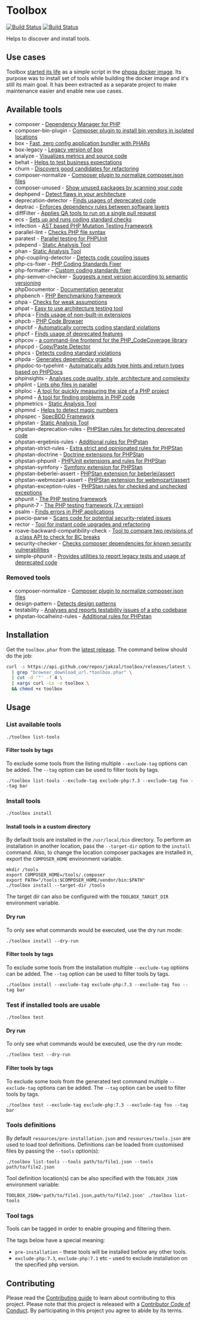 # Toolbox

[![Build Status](https://travis-ci.com/jakzal/toolbox.svg?branch=master)](https://travis-ci.com/jakzal/toolbox)
[![Build Status](https://scrutinizer-ci.com/g/jakzal/toolbox/badges/build.png?b=master)](https://scrutinizer-ci.com/g/jakzal/toolbox/build-status/master)

Helps to discover and install tools.

## Use cases

Toolbox [started its life](https://github.com/jakzal/phpqa/blob/49482ae447d4b6341cf77aac9d51390fe1176e8c/tools.php)
as a simple script in the [phpqa docker image](https://github.com/jakzal/phpqa).
Its purpose was to install set of tools while building the docker image and it's still its main goal.
It has been extracted as a separate project to make maintenance easier and enable new use cases.

## Available tools

* composer - [Dependency Manager for PHP](https://getcomposer.org/)
* composer-bin-plugin - [Composer plugin to install bin vendors in isolated locations](https://github.com/bamarni/composer-bin-plugin)
* box - [Fast, zero config application bundler with PHARs](https://github.com/humbug/box)
* box-legacy - [Legacy version of box](https://box-project.github.io/box2/)
* analyze - [Visualizes metrics and source code](https://github.com/Qafoo/QualityAnalyzer)
* behat - [Helps to test business expectations](http://behat.org/)
* churn - [Discovers good candidates for refactoring](https://github.com/bmitch/churn-php)
* composer-normalize - [Composer plugin to normalize composer.json files](https://github.com/ergebnis/composer-normalize)
* composer-unused - [Show unused packages by scanning your code](https://github.com/icanhazstring/composer-unused)
* dephpend - [Detect flaws in your architecture](https://dephpend.com/)
* deprecation-detector - [Finds usages of deprecated code](https://github.com/sensiolabs-de/deprecation-detector)
* deptrac - [Enforces dependency rules between software layers](https://github.com/sensiolabs-de/deptrac)
* diffFilter - [Applies QA tools to run on a single pull request](https://github.com/exussum12/coverageChecker)
* ecs - [Sets up and runs coding standard checks](https://github.com/Symplify/EasyCodingStandard)
* infection - [AST based PHP Mutation Testing Framework](https://infection.github.io/)
* parallel-lint - [Checks PHP file syntax](https://github.com/JakubOnderka/PHP-Parallel-Lint)
* paratest - [Parallel testing for PHPUnit](https://github.com/paratestphp/paratest)
* pdepend - [Static Analysis Tool](https://pdepend.org/)
* phan - [Static Analysis Tool](https://github.com/phan/phan)
* php-coupling-detector - [Detects code coupling issues](https://akeneo.github.io/php-coupling-detector/)
* php-cs-fixer - [PHP Coding Standards Fixer](http://cs.sensiolabs.org/)
* php-formatter - [Custom coding standards fixer](https://github.com/mmoreram/php-formatter)
* php-semver-checker - [Suggests a next version according to semantic versioning](https://github.com/tomzx/php-semver-checker)
* phpDocumentor - [Documentation generator](https://www.phpdoc.org/)
* phpbench - [PHP Benchmarking framework](https://github.com/phpbench/phpbench)
* phpa - [Checks for weak assumptions](https://github.com/rskuipers/php-assumptions)
* phpat - [Easy to use architecture testing tool](https://github.com/carlosas/phpat)
* phpca - [Finds usage of non-built-in extensions](https://github.com/wapmorgan/PhpCodeAnalyzer)
* phpcb - [PHP Code Browser](https://github.com/mayflower/PHP_CodeBrowser)
* phpcbf - [Automatically corrects coding standard violations](https://github.com/squizlabs/PHP_CodeSniffer)
* phpcf - [Finds usage of deprecated features](http://wapmorgan.github.io/PhpCodeFixer/)
* phpcov - [a command-line frontend for the PHP_CodeCoverage library](https://github.com/sebastianbergmann/phpcov)
* phpcpd - [Copy/Paste Detector](https://github.com/sebastianbergmann/phpcpd)
* phpcs - [Detects coding standard violations](https://github.com/squizlabs/PHP_CodeSniffer)
* phpda - [Generates dependency graphs](https://mamuz.github.io/PhpDependencyAnalysis/)
* phpdoc-to-typehint - [Automatically adds type hints and return types based on PHPDocs](https://github.com/dunglas/phpdoc-to-typehint)
* phpinsights - [Analyses code quality, style, architecture and complexity](https://phpinsights.com/)
* phplint - [Lints php files in parallel](https://github.com/overtrue/phplint)
* phploc - [A tool for quickly measuring the size of a PHP project](https://github.com/sebastianbergmann/phploc)
* phpmd - [A tool for finding problems in PHP code](https://phpmd.org/)
* phpmetrics - [Static Analysis Tool](http://www.phpmetrics.org/)
* phpmnd - [Helps to detect magic numbers](https://github.com/povils/phpmnd)
* phpspec - [SpecBDD Framework](http://www.phpspec.net/)
* phpstan - [Static Analysis Tool](https://github.com/phpstan/phpstan)
* phpstan-deprecation-rules - [PHPStan rules for detecting deprecated code](https://github.com/phpstan/phpstan-deprecation-rules)
* phpstan-ergebnis-rules - [Additional rules for PHPstan](https://github.com/ergebnis/phpstan-rules)
* phpstan-strict-rules - [Extra strict and opinionated rules for PHPStan](https://github.com/phpstan/phpstan-strict-rules)
* phpstan-doctrine - [Doctrine extensions for PHPStan](https://github.com/phpstan/phpstan-doctrine)
* phpstan-phpunit - [PHPUnit extensions and rules for PHPStan](https://github.com/phpstan/phpstan-phpunit)
* phpstan-symfony - [Symfony extension for PHPStan](https://github.com/phpstan/phpstan-symfony)
* phpstan-beberlei-assert - [PHPStan extension for beberlei/assert](https://github.com/phpstan/phpstan-beberlei-assert)
* phpstan-webmozart-assert - [PHPStan extension for webmozart/assert](https://github.com/phpstan/phpstan-webmozart-assert)
* phpstan-exception-rules - [PHPStan rules for checked and unchecked exceptions](https://github.com/pepakriz/phpstan-exception-rules)
* phpunit - [The PHP testing framework](https://phpunit.de/)
* phpunit-7 - [The PHP testing framework (7.x version)](https://phpunit.de/)
* psalm - [Finds errors in PHP applications](https://psalm.dev/)
* psecio-parse - [Scans code for potential security-related issues](https://github.com/psecio/parse)
* rector - [Tool for instant code upgrades and refactoring](https://github.com/rectorphp/rector)
* roave-backward-compatibility-check - [Tool to compare two revisions of a class API to check for BC breaks](https://github.com/Roave/BackwardCompatibilityCheck)
* security-checker - [Checks composer dependencies for known security vulnerabilities](https://github.com/sensiolabs/security-checker)
* simple-phpunit - [Provides utilities to report legacy tests and usage of deprecated code](https://symfony.com/doc/current/components/phpunit_bridge.html)

### Removed tools

* composer-normalize - [Composer plugin to normalize composer.json files](https://github.com/localheinz/composer-normalize)
* design-pattern - [Detects design patterns](https://github.com/Halleck45/DesignPatternDetector)
* testability - [Analyses and reports testability issues of a php codebase](https://github.com/edsonmedina/php_testability)
* phpstan-localheinz-rules - [Additional rules for PHPstan](https://github.com/localheinz/phpstan-rules)

## Installation

Get the `toolbox.phar` from the [latest release](https://github.com/jakzal/toolbox/releases/latest).
The command below should do the job:

```bash
curl -s https://api.github.com/repos/jakzal/toolbox/releases/latest \
  | grep "browser_download_url.*toolbox.phar" \
  | cut -d '"' -f 4 \
  | xargs curl -Ls -o toolbox \
  && chmod +x toolbox
```

## Usage

### List available tools

```
./toolbox list-tools
```

#### Filter tools by tags

To exclude some tools from the listing multiple `--exclude-tag` options can be added.
The `--tag` option can be used to filter tools by tags.

```
./toolbox list-tools --exclude-tag exclude-php:7.3 --exclude-tag foo --tag bar
```

### Install tools

```
./toolbox install
```

#### Install tools in a custom directory

By default tools are installed in the `/usr/local/bin` directory. To perform an installation in another location,
pass the `--target-dir` option to the `install` command. Also, to change the location composer packages are installed in,
export the `COMPOSER_HOME` environment variable.

```
mkdir /tools
export COMPOSER_HOME=/tools/.composer
export PATH="/tools:$COMPOSER_HOME/vendor/bin:$PATH"
./toolbox install --target-dir /tools
```

The target dir can also be configured with the `TOOLBOX_TARGET_DIR` environment variable.

#### Dry run

To only see what commands would be executed, use the dry run mode:

```
./toolbox install --dry-run
```

#### Filter tools by tags

To exclude some tools from the installation multiple `--exclude-tag` options can be added.
The `--tag` option can be used to filter tools by tags.

```
./toolbox install --exclude-tag exclude-php:7.3 --exclude-tag foo --tag bar
```

### Test if installed tools are usable

```
./toolbox test
```

#### Dry run

To only see what commands would be executed, use the dry run mode:

```
./toolbox test --dry-run
```

#### Filter tools by tags

To exclude some tools from the generated test command multiple `--exclude-tag` options can be added.
The `--tag` option can be used to filter tools by tags.

```
./toolbox test --exclude-tag exclude-php:7.3 --exclude-tag foo --tag bar
```

### Tools definitions

By default `resources/pre-installation.json` and `resources/tools.json` are used to load tool definitions.
Definitions can be loaded from customised files by passing the `--tools` option(s):

```
./toolbox list-tools --tools path/to/file1.json --tools path/to/file2.json
```

Tool definition location(s) can be also specified with the `TOOLBOX_JSON` environment variable:

```
TOOLBOX_JSON='path/to/file1.json,path/to/file2.json' ./toolbox list-tools
```

### Tool tags

Tools can be tagged in order to enable grouping and filtering them.

The tags below have a special meaning:

* `pre-installation` - these tools will be installed before any other tools.
* `exclude-php:7.3`, `exclude-php:7.1` etc - used to exclude installation on the specified php version.

## Contributing

Please read the [Contributing guide](CONTRIBUTING.md) to learn about contributing to this project.
Please note that this project is released with a [Contributor Code of Conduct](CODE_OF_CONDUCT.md).
By participating in this project you agree to abide by its terms.
